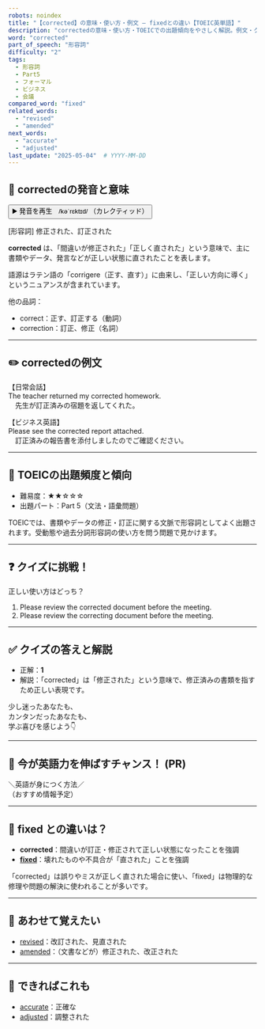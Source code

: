 ```yaml
---
robots: noindex
title: "【corrected】の意味・使い方・例文 ― fixedとの違い【TOEIC英単語】"
description: "correctedの意味・使い方・TOEICでの出題傾向をやさしく解説。例文・クイズ付きでfixedとの違いもわかりやすく学べます。"
word: "corrected"
part_of_speech: "形容詞"
difficulty: "2"
tags:
  - 形容詞
  - Part5
  - フォーマル
  - ビジネス
  - 会議
compared_word: "fixed"
related_words:
  - "revised"
  - "amended"
next_words:
  - "accurate"
  - "adjusted"
last_update: "2025-05-04"  # YYYY-MM-DD
---
```


## 🔰 correctedの発音と意味

<button class="play-audio" onclick="playTTS('corrected')">
  <span class="play-audio-main">
    ▶️ 発音を再生　/kəˈrɛktɪd/
  </span>
  <span class="play-audio-sub">
    （カレクティッド）
  </span>
</button>

[形容詞] 修正された、訂正された

**corrected** は、「間違いが修正された」「正しく直された」という意味で、主に書類やデータ、発言などが正しい状態に直されたことを表します。

語源はラテン語の「corrigere（正す、直す）」に由来し、「正しい方向に導く」というニュアンスが含まれています。

他の品詞：  
- correct：正す、訂正する（動詞）
- correction：訂正、修正（名詞）

---

## ✏️ correctedの例文

【日常会話】  
The teacher returned my corrected homework.  
　先生が訂正済みの宿題を返してくれた。

【ビジネス英語】  
Please see the corrected report attached.  
　訂正済みの報告書を添付しましたのでご確認ください。

---

## 🎯 TOEICの出題頻度と傾向

- 難易度：★★☆☆☆
- 出題パート：Part 5（文法・語彙問題）

TOEICでは、書類やデータの修正・訂正に関する文脈で形容詞としてよく出題されます。受動態や過去分詞形容詞の使い方を問う問題で見かけます。

---

## ❓ クイズに挑戦！

正しい使い方はどっち？

1. Please review the corrected document before the meeting.  
2. Please review the correcting document before the meeting.

---

## ✅ クイズの答えと解説

- 正解：**1**
- 解説：「corrected」は「修正された」という意味で、修正済みの書類を指すため正しい表現です。

少し迷ったあなたも、  
カンタンだったあなたも、  
学ぶ喜びを感じよう👇️

---

## 🚀 今が英語力を伸ばすチャンス！ (PR)

<div class="info-center">
＼英語が身につく方法／<br>  
（おすすめ情報予定）
</div>

---

## 🤔  fixed との違いは？

- **corrected**：間違いが訂正・修正されて正しい状態になったことを強調
- **[fixed](/word/fixed)**：壊れたものや不具合が「直された」ことを強調

「corrected」は誤りやミスが正しく直された場合に使い、「fixed」は物理的な修理や問題の解決に使われることが多いです。

---

## 🧩 あわせて覚えたい

- [revised](/word/revised)：改訂された、見直された
- [amended](/word/amended)：（文書などが）修正された、改正された

---

## 📖 できればこれも

- [accurate](/word/accurate)：正確な
- [adjusted](/word/adjusted)：調整された

<!-- cvid: aid32_bid00 -->
